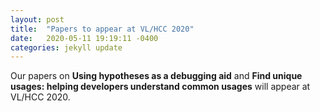 ```yaml
---
layout: post
title:  "Papers to appear at VL/HCC 2020"
date:   2020-05-11 19:19:11 -0400
categories: jekyll update
---
```

Our papers on **Using hypotheses as a debugging aid** 
and **Find unique usages: helping developers understand common usages** will appear at VL/HCC 2020.